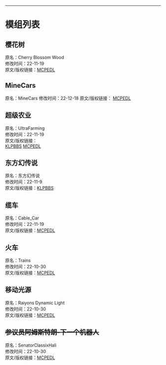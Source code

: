 ---------
# 模组列表  
## 樱花树  
原名：Cherry Blossom Wood  
修改时间：22-11-19  
原文/版权链接：[MCPEDL](https://mcpedl.com/cherry-blossom-wood-1-addon/)  
## MineCars  
原名：MineCars
修改时间：22-12-18
原文/版权链接：
[MCPEDL](https://mcpedl.com/minecars-addon/#comment-691055)
## 超级农业   
原名：UltraFarming  
修改时间：22-11-19  
原文/版权链接：  
[KLPBBS](https://klpbbs.com/thread-67672-1-1.html)   [MCPEDL](https://mcpedl.com/ultrafarming-addon/)  
## 东方幻传说  
原名：东方幻传说  
修改时间：22-11-9  
原文/版权链接：[KLPBBS](https://klpbbs.com/thread-67672-1-1.html)  
## 缆车  
原名：Cable_Car  
修改时间：22-11-19  
原文/版权链接：[MCPEDL](https://mcpedl.com/cable-car-addon-1/)  
## 火车   
原名：Trains  
修改时间：22-10-30  
原文/版权链接：[MCPEDL](https://mcpedl.com/trains-add-on-steam-edition/)  
## 移动光源   
原名：Raiyons Dynamic Light  
修改时间：22-10-30  
原文/版权链接：[MCPEDL](https://mcpedl.com/raiyons-dynamic-light-addon/)  
## ~~参议员阿姆斯特朗-下一个机器人~~  
原名：SenatorClassixHali  
修改时间：22-10-30  
原文/版权链接：[MCPEDL](https://mcpedl.com/senator-armstrong-nextbot-addon/)